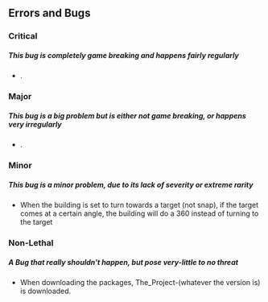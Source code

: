 ## Errors and Bugs

### Critical
##### This bug is completely game breaking and happens fairly regularly
* .

### Major
##### This bug is a big problem but is either not game breaking, or happens very irregularly
* .

### Minor
##### This bug is a minor problem, due to its lack of severity or extreme rarity
* When the building is set to turn towards a target (not snap), if the target comes at a certain angle, 
the building will do a 360 instead of turning to the target

### Non-Lethal
##### A Bug that really shouldn't happen, but pose very-little to no threat
* When downloading the packages, The_Project-(whatever the version is) is downloaded.